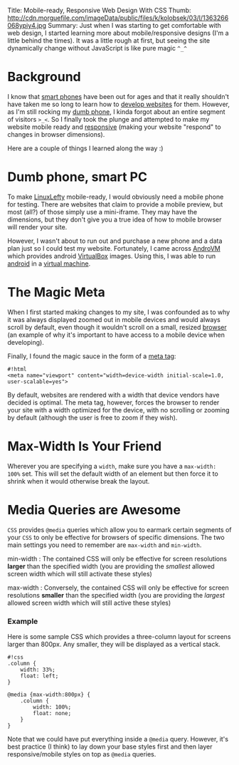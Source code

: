 Title: Mobile-ready, Responsive Web Design With CSS
Thumb: http://cdn.morguefile.com/imageData/public/files/k/kolobsek/03/l/1363266068ypiy4.jpg
Summary: Just when I was starting to get comfortable with web design, I started learning more about mobile/responsive designs (I'm a little behind the times). It was a little rough at first, but seeing the site dynamically change without JavaScript is like pure magic `^_^`

Background
==========

I know that [smart phones](tag:mobile) have been out for ages and that it really shouldn't have taken me so long to learn how to [develop websites](tag:web_development) for them. However, as I'm still rocking my [dumb phone](tag:old_school), I kinda forgot about an entire segment of visitors `>_<`. So I finally took the plunge and attempted to make my website mobile ready and [responsive](tag:responsive) (making your website "respond" to changes in browser dimensions).

Here are a couple of things I learned along the way :)

Dumb phone, smart PC
====================

To make [LinuxLefty](/) mobile-ready, I would obviously need a mobile phone for testing. There are websites that claim to provide a mobile preview, but most (all?) of those simply use a mini-iframe. They may have the dimensions, but they don't give you a true idea of how to mobile browser will render your site.

However, I wasn't about to run out and purchase a new phone and a data plan just so I could test my website. Fortunately, I came across [AndroVM](http://www.androvm.org) which provides android [VirtualBox](http://www.virtualbox.org) images. Using this, I was able to run [android](tag:android) in a [virtual machine](tag:virtualization).

The Magic Meta
==============

When I first started making changes to my site, I was confounded as to why it was always displayed zoomed out in mobile devices and would always scroll by default, even though it wouldn't scroll on a small, resized [browser](tag:web_browser) (an example of why it's important to have access to a mobile device when developing).

Finally, I found the magic sauce in the form of a [meta tag](tag:meta_data):

    #!html
    <meta name="viewport" content="width=device-width initial-scale=1.0, user-scalable=yes">

By default, websites are rendered with a width that device vendors have decided is optimal. The meta tag, however, forces the browser to render your site with a width optimized for the device, with no scrolling or zooming by default (although the user is free to zoom if they wish).

Max-Width Is Your Friend
========================

Wherever you are specifying a `width`, make sure you have a `max-width: 100%` set. This will set the default width of an element but then force it to shrink when it would otherwise break the layout.

Media Queries are Awesome
=========================

`CSS` provides `@media` queries which allow you to earmark certain segments of your `CSS` to only be effective for browsers of specific dimensions. The two main settings you need to remember are `max-width` and `min-width`.

min-width
:   The contained CSS will only be effective for screen resolutions **larger** than the specified width (you are providing the *smallest* allowed screen width which will still activate these styles)

max-width
:   Conversely, the contained CSS will only be effective for screen resolutions **smaller** than the specified width (you are providing the *largest* allowed screen width which will still active these styles)

### Example ###

Here is some sample CSS which provides a three-column layout for screens larger than 800px. Any smaller, they will be displayed as a vertical stack.

    #!css
    .column {
        width: 33%;
        float: left;
    }

    @media {max-width:800px} {
        .column {
            width: 100%;
            float: none;
        }
    }

Note that we could have put everything inside a `@media` query. However, it's best practice (I think) to lay down your base styles first and then layer responsive/mobile styles on top as `@media` queries.
